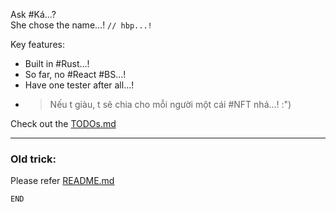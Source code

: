 Ask #Ká...?  
She chose the name...! `// hbp...!`

Key features:
- Built in #Rust...!
- So far, no #React #BS...!
- Have one tester after all...!
- > Nếu t giàu, t sẽ chia cho mỗi người một cái #NFT nhá...! :")

Check out the [TODOs.md](/markdown/TODOs.md)

---

### Old trick:
Please refer [README.md](/markdown/README.md)

```
END
```
